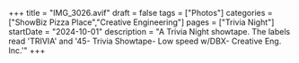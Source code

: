+++
title = "IMG_3026.avif"
draft = false
tags = ["Photos"]
categories = ["ShowBiz Pizza Place","Creative Engineering"]
pages = ["Trivia Night"]
startDate = "2024-10-01"
description = "A Trivia Night showtape. The labels read 'TRIVIA' and '45- Trivia Showtape- Low speed w/DBX- Creative Eng. Inc.'"
+++

